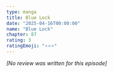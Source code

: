 ```yaml
---
type: manga
title: Blue Lock
date: "2025-04-16T00:00:00"
name: "Blue Lock"
chapter: 87
rating: 3
ratingEmoji: "⭐️⭐️⭐️"
---
```


_[No review was written for this episode]_